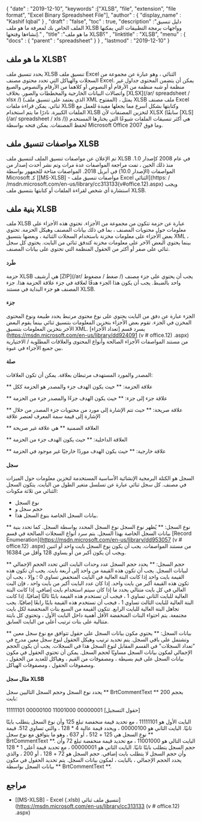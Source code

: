 {
  "date" : "2019-12-10",
  "keywords" :["XLSB", "file", "extension", "file format", "Excel Binary Spreadsheet File"],
  "author" : {
    "display_name" : "Kashif Iqbal"
} ,
  "draft" : "false",
  "toc" : true,
  "description" :"دليل تنسيق الملف الخاص بك لمعرفة ما هو ملف XLSB وواجهات برمجة التطبيقات التي يمكنها إنشاءها وفتحها." ,
  "title" :"ما هو ملف XLSB؟" ,
  "linktitle" : "XLSB",
  "menu" : {
    "docs" : {
      "parent" : "spreadsheet"
}
} ,
  "lastmod" : "2019-12-10"
}

## ما هو ملف XLSB؟

يحدد تنسيق ملف XLSB تنسيق ملف Excel الثنائي ، وهو عبارة عن مجموعة من السجلات والهياكل التي تحدد محتوى مصنف Excel. يمكن أن يتضمن المحتوى جداول غير منظمة أو شبه منظمة من الأرقام أو النصوص أو كلاهما من الأرقام والنصوص والصيغ واتصالات البيانات الخارجية والمخططات والصور. بخلاف [XLSX](/ar/ spreadsheet / xlsx /) (الذي يعتمد على تنسيق ملف XML المفتوح) ، يمثل XLSB ملف مصنف Excel ثنائي. يمكن قراءة ملفات XLSB وكتابتها بشكل أسرع مما يجعلها مفيدة للعمل مع الملفات الكبيرة. نادرًا ما يتم استخدام XLSB لتخزين المصنفات لأن XLSX (سابقًا [XLS](/ar/ spreadsheet / xls /)) هي أكثر تنسيقات الملفات شيوعًا التي يختارها المستخدم لحفظ المصنفات. يمكن فتحه بواسطة Microsoft Office 2007 وما فوق.

## مواصفات تنسيق ملف XLSB ##

تم الإعلان عن مواصفات تنسيق الملف لتنسيق ملف XLSB في عام 2008 كإصدار 1.0. منذ ذلك الحين ، تمت مراجعة المواصفات عدة مرات وتم نشر أحدث إصدار من المواصفات (الإصدار 10.0) في أبريل 2018. المواصفات متاحة للجمهور بواسطة Microsoft كـ [[MS-XLSB] - مواصفات تنسيق ملف Excel الثنائي](https: / /msdn.microsoft.com/en-us/library/cc313133(v#office.12).aspx) ويجب استشارة أي شخص لقراءة الملفات أو كتابتها بتنسيق ملف XLSB.

## بنية ملف XLSB ##

ملف XLSB عبارة عن حزمة تتكون من مجموعة من الأجزاء. تحتوي هذه الأجزاء على معلومات حول محتويات المصنف ، بما في ذلك بيانات المصنف وهيكل الحزمة. تحتوي بعض الأجزاء على معلومات مخزنة باستخدام السجلات الثنائية ، وبعضها بتنسيق XML ، بينما يحتوي البعض الآخر على معلومات مخزنة كتدفق ثنائي من البايت. يحتوي كل سجل ثنائي على صفر أو أكثر من الحقول المنظمة التي تحتوي على بيانات المصنف.

#### طَرد ####

حزمة XLSB هي أرشيف [ZIP](/ar/ ضغط / مضغوط /) يجب أن يحتوي على جزء مصنف واحد بالضبط. يجب أن يكون هذا الجزء هدفًا لعلاقة في جزء علاقة الحزمة هذا. جزء المصنف هو جزء البداية في مستند XLSB.

#### جزء ####

الجزء عبارة عن دفق من البايت يحتوي على نوع محتوى مرتبط يحدد طبيعة ونوع المحتوى المخزن في الجزء. تقوم بعض الأجزاء بتخزين المعلومات بتنسيق ثنائي بينما يقوم البعض الآخر بتخزين المعلومات بتنسيق XML. يسرد قسم [تعداد الأجزاء](https://msdn.microsoft.com/en-us/library/dd924091 (v # office.12) .aspx) من مستند المواصفات الأجزاء الصالحة وأنواع المحتوى والعلاقات المطلوبة / الاختيارية بين جميع الأجزاء في عبوة.

#### صلة ####

المصدر والمورد المستهدف مرتبطان بعلاقة. يمكن أن تكون العلاقات:

** علاقة الحزمة: ** حيث يكون الهدف جزء والمصدر هو الحزمة ككل

** علاقة جزء إلى جزء: ** حيث يكون الهدف جزءًا والمصدر جزء من الحزمة

** علاقة صريحة: ** حيث تتم الإشارة إلى مورد من محتويات جزء المصدر من خلال الإشارة إلى قيمة سمة المعرف لعنصر علاقة

** العلاقة الضمنية ** هي علاقة غير صريحة

** العلاقة الداخلية: ** حيث يكون الهدف جزء من الحزمة

** علاقة خارجية: ** حيث يكون الهدف موردًا خارجيًا غير موجود في الحزمة

#### سجل ####

السجل هو الكتلة البرمجية الإنشائية الأساسية المستخدمة لتخزين معلومات حول الميزات في مصنف. كل سجل ثنائي عبارة عن تسلسل متغير الطول من البايت. يتكون السجل الثنائي من ثلاثة مكونات:

* نوع السجل
* حجم سجل و
* بيانات السجل الخاصة بنوع السجل هذا.

** نوع السجل: ** يُظهر نوع السجل نوع السجل المحدد بواسطة السجل. كما تحدد بنية بيانات السجل الخاصة بهذا السجل. يتم سرد أنواع السجلات الصالحة في قسم [Record Enumeration](https://msdn.microsoft.com/en-us/library/dd953057 (v # office.12) .aspx) من مستند المواصفات. يجب أن يكون نوع السجل بايت واحد أو اثنين ويجب أن يكون أكبر من أو يساوي 128 وأقل من 16384.

** حجم السجل: ** يحدد حجم السجل عدد وحدات البايت التي تحدد الحجم الإجمالي لبيانات السجل. يجب أن تكون هذه القيمة من واحد إلى أربعة بايت. يجب أن تكون هذه القيمة بايت واحد إذا كانت البتة العالية في البايت المنخفض تساوي 0 ؛ وإلا ، يجب أن تكون هذه القيمة أكبر من بايت واحد. إذا كان عدد البايت أكبر من بايت واحد ، فإن البت العالي في كل بايت متتالي يحدد ما إذا كان سيتم استخدام بايت إضافي. إذا كانت البتة العالية للبايت الثاني تساوي 1 ، فيجب أن تستخدم هذه القيمة بايتًا ثالثًا إضافيًا. إذا كانت البتة العالية للبايت الثالث تساوي 1 ، فيجب أن تستخدم هذه القيمة بايتًا رابعًا إضافيًا. يجب تجاهل البتة العالية للبايت الرابع. تتكون القيمة من السبع بتات المنخفضة لكل بايت مجتمعة. يتم احتواء البتات المنخفضة الأقل أهمية داخل البايت الأول ، وتحتوي كل بايتة متتالية على بتات ترتيب أعلى من البايت السابق.

** بيانات السجل: ** يحتوي مكون بيانات السجل على حقول تتوافق مع نوع سجل معين وتشتمل على باقي السجل. يتم تحديد ترتيب وهيكل الحقول لنوع سجل معين مدرج في "تعداد السجلات" في القسم المقابل لنوع السجل هذا في السجلات. يجب أن يكون الحجم الإجمالي لمكون بيانات السجل مساويًا لحجم السجل. يمكن أن تحتوي الحقول في مكون بيانات السجل على قيم بسيطة ، ومصفوفات من القيم ، وهياكل للعديد من الحقول ، ومصفوفات الحقول ، ومصفوفات الهياكل.

#### مثال سجل XLSB ####

يحدد نوع السجل وحجم السجل التاليين سجل ** BrtCommentText ** بحجم 200 بايت:

11111101 00000100 11001000 00000001 [حقول التسجيل]

البايت الأول هو 11111101 ، مع تحديد قيمة منخفضة تبلغ 125 وأن نوع السجل يتطلب بايتًا ثانيًا. البايت الثاني هو 00000100 ، ويحدد قيمة عالية 4 * 128 ، والتي تساوي 512. قيمة نوع السجل هي 125 + 512 ، أو 637 ، وهو ما يتوافق مع نوع سجل ** BrtCommentText **. البايت التالي هو 11001000 ، مع تحديد قيمة منخفضة تبلغ 72 وأن حجم السجل يتطلب بايتًا ثانيًا. البايت الثاني هو 00000001 ، مع تحديد قيمة أعلى 1 * 128 وأن حجم السجل لا يتطلب بايت إضافي. حجم السجل هو 72 + 128 ، أو 200 ، والذي يحدد الحجم الإجمالي ، بالبايت ، لمكون بيانات السجل. يتم تحديد الحقول في مكون بيانات السجل بواسطة ** BrtCommentText **.

## مراجع ##

* [[MS-XLSB] - Excel (.xlsb) تنسيق ملف ثنائي](https://msdn.microsoft.com/en-us/library/cc313133 (v # office.12) .aspx)


